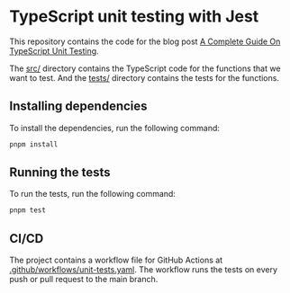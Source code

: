 # TypeScript unit testing with Jest

This repository contains the code for the blog post [A Complete Guide On TypeScript Unit Testing](https://lambdatest.com/blog/a-complete-guide-on-typescript-unit-testing).

The [src/](/src/) directory contains the TypeScript code for the functions that we want to test. And the [tests/](/tests/) directory contains the tests for the functions.

## Installing dependencies

To install the dependencies, run the following command:

```bash
pnpm install
```

## Running the tests

To run the tests, run the following command:

```bash
pnpm test
```

## CI/CD

The project contains a workflow file for GitHub Actions at [.github/workflows/unit-tests.yaml](/.github/workflows/unit-tests.yaml). The workflow runs the tests on every push or pull request to the main branch.
